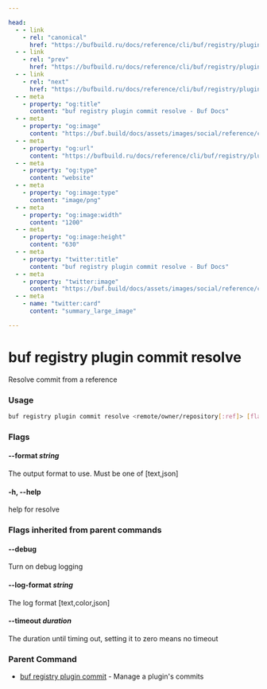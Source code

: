 ```yaml
---

head:
  - - link
    - rel: "canonical"
      href: "https://bufbuild.ru/docs/reference/cli/buf/registry/plugin/commit/resolve/"
  - - link
    - rel: "prev"
      href: "https://bufbuild.ru/docs/reference/cli/buf/registry/plugin/commit/list/"
  - - link
    - rel: "next"
      href: "https://bufbuild.ru/docs/reference/cli/buf/registry/plugin/label/"
  - - meta
    - property: "og:title"
      content: "buf registry plugin commit resolve - Buf Docs"
  - - meta
    - property: "og:image"
      content: "https://buf.build/docs/assets/images/social/reference/cli/buf/registry/plugin/commit/resolve.png"
  - - meta
    - property: "og:url"
      content: "https://bufbuild.ru/docs/reference/cli/buf/registry/plugin/commit/resolve/"
  - - meta
    - property: "og:type"
      content: "website"
  - - meta
    - property: "og:image:type"
      content: "image/png"
  - - meta
    - property: "og:image:width"
      content: "1200"
  - - meta
    - property: "og:image:height"
      content: "630"
  - - meta
    - property: "twitter:title"
      content: "buf registry plugin commit resolve - Buf Docs"
  - - meta
    - property: "twitter:image"
      content: "https://buf.build/docs/assets/images/social/reference/cli/buf/registry/plugin/commit/resolve.png"
  - - meta
    - name: "twitter:card"
      content: "summary_large_image"

---
```


# buf registry plugin commit resolve

Resolve commit from a reference

### Usage

```sh
buf registry plugin commit resolve <remote/owner/repository[:ref]> [flags]
```

### Flags

#### \--format _string_

The output format to use. Must be one of \[text,json\]

#### \-h, --help

help for resolve

### Flags inherited from parent commands

#### \--debug

Turn on debug logging

#### \--log-format _string_

The log format \[text,color,json\]

#### \--timeout _duration_

The duration until timing out, setting it to zero means no timeout

### Parent Command

- [buf registry plugin commit](../) - Manage a plugin's commits
